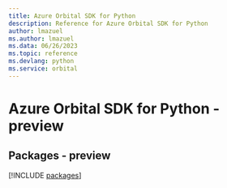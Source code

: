 ```yaml
---
title: Azure Orbital SDK for Python
description: Reference for Azure Orbital SDK for Python
author: lmazuel
ms.author: lmazuel
ms.data: 06/26/2023
ms.topic: reference
ms.devlang: python
ms.service: orbital
---
```

# Azure Orbital SDK for Python - preview
## Packages - preview
[!INCLUDE [packages](orbital-index.md)]